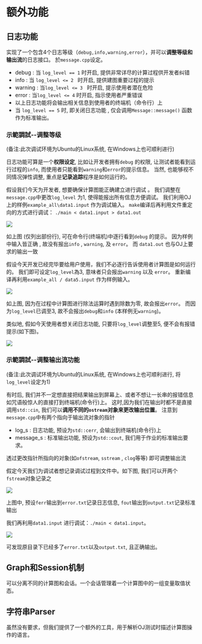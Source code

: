 # 额外功能

## 日志功能

实现了一个包含4个日志等级（```debug,info,warning,error```），并可以**调整等级和输出流**的日志接口。 於```message.cpp```设定。
+ debug : 当 ```log_level == 1``` 时开启, 提供非常详尽的计算过程供开发者纠错 
+ info : 当 ```log_level <= 2 ``` 时开启, 提供建图重要过程的提示
+ warning : 当```log_level <= 3 ``` 时开启, 提示使用者潜在危险
+ error : 当```log_level <= 4``` 时开启, 指示使用者严重错误
+ 以上日志功能将会输出相关信息到使用者的终端机（命令行）上
+ 当 ```log_level == 5``` 时, 即关闭日志功能 , 仅会调用```Message::message()``` 函数作为标准输出。


### 示範調試--调整等级
(备注:此次调试环境为Ubuntu的Linux系统, 在Windows上也可顺利进行)

日志功能可算是一个**权限设定**, 比如让开发者拥有```debug``` 的权限, 让测试者能看到运行过程的```info```, 而使用者只能看到```warning```和```error```的提示信息。
当然, 也能够视不同情况弹性调整, 重点是**记录追踪**程序是如何运行的。

假设我们今天为开发者, 想要确保计算图能正确建立进行调试 。 
我们调整在```message.cpp```中更改```log_level``` 为1, 使得能报出所有信息方便调试。
我们利用OJ上的样例```example_all\data1.input``` 作为调试输入。
```make```编译后再利用文件重定向的方式进行调试：
 ```./main < data1.input > data1.out```

![](picture_test/test1.jpg)

如上图 (仅列出部份行), 可在命令行(终端机)中逐行看到```debug``` 的提示。
因为样例中输入皆正确 , 故没有报出```info``` , ```warning```, 及 ```error```。
而 ```data1.out``` 也与OJ上要求的输出一致


假设今天开发已经完毕要给用户使用，我们不必逐行告诉使用者计算图是如何运行的。
我们即可设定```log_level```為3, 意味者只会报出```warning``` 以及 ```error```。
重新编译再利用```example_all / data5.input``` 作为样例输入。

![](picture_test/test2.jpg)

如上图, 因为在过程中计算图进行除法运算时遇到除数为零, 故会报出```error```。
而因为```log_level```已调至3, 故不会报出```debug```和```info``` (本样例无```warning```)。

类似地, 假如今天使用者想关闭日志功能, 只要将```log_level```调整至5, 便不会有报错提示(如下图)。

![](picture_test/test3.jpg)


### 示範調試--调整输出流功能
(备注:此次调试环境为Ubuntu的Linux系统, 在Windows上也可顺利进行, 将```log_level```设定为1)

有时后, 我们并不一定想直接把结果输出到屏幕上、或者不想让一长串的报错信息如咒语般惊人的直接打到终端机(命令行)上。
这时,因为我们在输出时都不是直接调用```std::cin```, 我们可以**调用不同的```ostream```对象来更改输出位置**。
注意到```message.cpp```中有两个指向于输出流对象的指针
+ log_s : 日志功能, 预设为```std::cerr```, 会输出到终端机(命令行)上
+ message_s : 标准输出功能, 预设为```std::cout```, 我们用于作业的标准输出要求。

透过更改指针所指向的对象(如```ofstream```, ```sstream``` , ```clog```等等) 即可调整输出流

假定今天我们为调试者想记录调试过程到文件中。如下图, 我们可以开两个```fstream```对象记录之

![](picture_test/stream.jpg)

上图中, 预设```ferr```输出到```error.txt```记录日志信息, ```fout```输出到```output.txt```记录标准输出

我们再利用```data1.input``` 进行调试：```./main < data1.input```。

![](picture_test/stream_result.jpg)

可发现原目录下已经多了```error.txt```以及```output.txt```, 且正确输出。

## Graph和Session机制

可以分离不同的计算图和会话。一个会话管理着一个计算图中的一组变量取值状态。

## 字符串Parser

虽然没有要求，但我们提供了一个额外的工具，用于解析OJ测试时描述计算图操作的语言。
